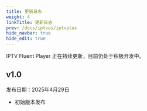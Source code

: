 ```yaml
---
title: 更新日志
weight: 4
linkTitle: 更新日志
prev: /docs/iptvos/iptvplus
hide_navbar: true
hide_edit: true
---
```


IPTV Fluent Player 正在持续更新，目前仍处于积极开发中。

## v1.0

发布日期：2025年4月29日

- 初始版本发布
